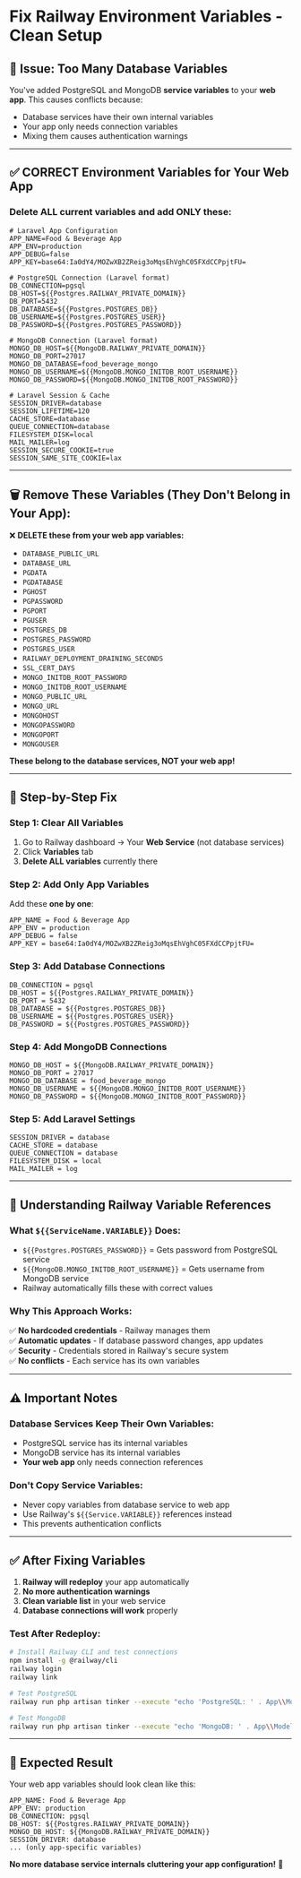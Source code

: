 # Fix Railway Environment Variables - Clean Setup

## 🚨 **Issue: Too Many Database Variables**

You've added PostgreSQL and MongoDB **service variables** to your **web app**. This causes conflicts because:
- Database services have their own internal variables
- Your app only needs connection variables
- Mixing them causes authentication warnings

---

## ✅ **CORRECT Environment Variables for Your Web App**

### **Delete ALL current variables and add ONLY these:**

```env
# Laravel App Configuration
APP_NAME=Food & Beverage App
APP_ENV=production
APP_DEBUG=false
APP_KEY=base64:Ia0dY4/MOZwXB2ZReig3oMqsEhVghC05FXdCCPpjtFU=

# PostgreSQL Connection (Laravel format)
DB_CONNECTION=pgsql
DB_HOST=${{Postgres.RAILWAY_PRIVATE_DOMAIN}}
DB_PORT=5432
DB_DATABASE=${{Postgres.POSTGRES_DB}}
DB_USERNAME=${{Postgres.POSTGRES_USER}}
DB_PASSWORD=${{Postgres.POSTGRES_PASSWORD}}

# MongoDB Connection (Laravel format)
MONGO_DB_HOST=${{MongoDB.RAILWAY_PRIVATE_DOMAIN}}
MONGO_DB_PORT=27017
MONGO_DB_DATABASE=food_beverage_mongo
MONGO_DB_USERNAME=${{MongoDB.MONGO_INITDB_ROOT_USERNAME}}
MONGO_DB_PASSWORD=${{MongoDB.MONGO_INITDB_ROOT_PASSWORD}}

# Laravel Session & Cache
SESSION_DRIVER=database
SESSION_LIFETIME=120
CACHE_STORE=database
QUEUE_CONNECTION=database
FILESYSTEM_DISK=local
MAIL_MAILER=log
SESSION_SECURE_COOKIE=true
SESSION_SAME_SITE_COOKIE=lax
```

---

## 🗑️ **Remove These Variables (They Don't Belong in Your App):**

❌ **DELETE these from your web app variables:**
- `DATABASE_PUBLIC_URL`
- `DATABASE_URL` 
- `PGDATA`
- `PGDATABASE`
- `PGHOST`
- `PGPASSWORD`
- `PGPORT`
- `PGUSER`
- `POSTGRES_DB`
- `POSTGRES_PASSWORD`
- `POSTGRES_USER`
- `RAILWAY_DEPLOYMENT_DRAINING_SECONDS`
- `SSL_CERT_DAYS`
- `MONGO_INITDB_ROOT_PASSWORD`
- `MONGO_INITDB_ROOT_USERNAME`
- `MONGO_PUBLIC_URL`
- `MONGO_URL`
- `MONGOHOST`
- `MONGOPASSWORD`
- `MONGOPORT`
- `MONGOUSER`

**These belong to the database services, NOT your web app!**

---

## 🔧 **Step-by-Step Fix**

### **Step 1: Clear All Variables**
1. Go to Railway dashboard → Your **Web Service** (not database services)
2. Click **Variables** tab
3. **Delete ALL variables** currently there

### **Step 2: Add Only App Variables**
Add these **one by one**:

```
APP_NAME = Food & Beverage App
APP_ENV = production  
APP_DEBUG = false
APP_KEY = base64:Ia0dY4/MOZwXB2ZReig3oMqsEhVghC05FXdCCPpjtFU=
```

### **Step 3: Add Database Connections**
```
DB_CONNECTION = pgsql
DB_HOST = ${{Postgres.RAILWAY_PRIVATE_DOMAIN}}
DB_PORT = 5432
DB_DATABASE = ${{Postgres.POSTGRES_DB}}
DB_USERNAME = ${{Postgres.POSTGRES_USER}}
DB_PASSWORD = ${{Postgres.POSTGRES_PASSWORD}}
```

### **Step 4: Add MongoDB Connections**
```
MONGO_DB_HOST = ${{MongoDB.RAILWAY_PRIVATE_DOMAIN}}
MONGO_DB_PORT = 27017
MONGO_DB_DATABASE = food_beverage_mongo
MONGO_DB_USERNAME = ${{MongoDB.MONGO_INITDB_ROOT_USERNAME}}
MONGO_DB_PASSWORD = ${{MongoDB.MONGO_INITDB_ROOT_PASSWORD}}
```

### **Step 5: Add Laravel Settings**
```
SESSION_DRIVER = database
CACHE_STORE = database
QUEUE_CONNECTION = database
FILESYSTEM_DISK = local
MAIL_MAILER = log
```

---

## 🎯 **Understanding Railway Variable References**

### **What `${{ServiceName.VARIABLE}}` Does:**
- `${{Postgres.POSTGRES_PASSWORD}}` = Gets password from PostgreSQL service
- `${{MongoDB.MONGO_INITDB_ROOT_USERNAME}}` = Gets username from MongoDB service
- Railway automatically fills these with correct values

### **Why This Approach Works:**
✅ **No hardcoded credentials** - Railway manages them  
✅ **Automatic updates** - If database password changes, app updates  
✅ **Security** - Credentials stored in Railway's secure system  
✅ **No conflicts** - Each service has its own variables  

---

## ⚠️ **Important Notes**

### **Database Services Keep Their Own Variables:**
- PostgreSQL service has its internal variables
- MongoDB service has its internal variables  
- **Your web app** only needs connection references

### **Don't Copy Service Variables:**
- Never copy variables from database service to web app
- Use Railway's `${{Service.VARIABLE}}` references instead
- This prevents authentication conflicts

---

## ✅ **After Fixing Variables**

1. **Railway will redeploy** your app automatically
2. **No more authentication warnings**
3. **Clean variable list** in your web service
4. **Database connections will work** properly

### **Test After Redeploy:**
```bash
# Install Railway CLI and test connections
npm install -g @railway/cli
railway login
railway link

# Test PostgreSQL
railway run php artisan tinker --execute "echo 'PostgreSQL: ' . App\\Models\\User::count() . ' users'"

# Test MongoDB  
railway run php artisan tinker --execute "echo 'MongoDB: ' . App\\Models\\Review::count() . ' reviews'"
```

---

## 🎉 **Expected Result**

Your web app variables should look clean like this:

```
APP_NAME: Food & Beverage App
APP_ENV: production
DB_CONNECTION: pgsql
DB_HOST: ${{Postgres.RAILWAY_PRIVATE_DOMAIN}}
MONGO_DB_HOST: ${{MongoDB.RAILWAY_PRIVATE_DOMAIN}}
SESSION_DRIVER: database
... (only app-specific variables)
```

**No more database service internals cluttering your app configuration!** 🚀